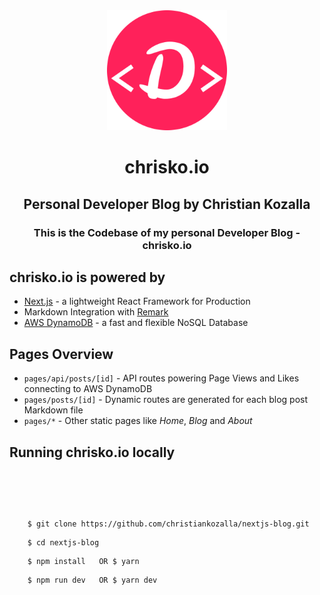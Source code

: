 <div align="center">
  <img src="https://github.com/christiankozalla/nextjs-blog/blob/master/public/favicons/android-chrome-192x192.png" alt="chrisko.io Icon" />
  <h1>
    chrisko.io
  </h1>
  <h2>
    Personal Developer Blog by Christian Kozalla
  </h2>
  <h3>This is the Codebase of my personal Developer Blog - chrisko.io</h3>
</div>

## chrisko.io is powered by

- [Next.js](https://nextjs.org) - a lightweight React Framework for Production
- Markdown Integration with [Remark](https://www.npmjs.com/package/remark)
- [AWS DynamoDB](https://aws.amazon.com/dynamodb/) - a fast and flexible NoSQL Database

## Pages Overview

- `pages/api/posts/[id]` - API routes powering Page Views and Likes connecting to AWS DynamoDB
- `pages/posts/[id]` - Dynamic routes are generated for each blog post Markdown file
- `pages/*` - Other static pages like _Home_, _Blog_ and _About_

## Running chrisko.io locally

<code style="line-height: 2.5em;">
  <pre>
    $ git clone https://github.com/christiankozalla/nextjs-blog.git
    $ cd nextjs-blog
    $ npm install   OR $ yarn
    $ npm run dev   OR $ yarn dev
  </pre>
</code>
